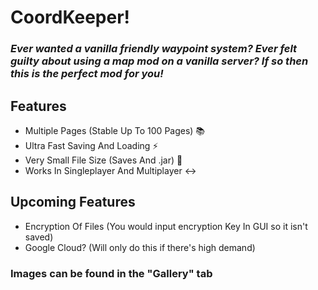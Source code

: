 # CoordKeeper!
### *Ever wanted a vanilla friendly waypoint system?  Ever felt guilty about using a map mod on a vanilla server? If so then this is the perfect mod for you!*

## Features
+ Multiple Pages (Stable Up To 100 Pages) 📚
+ Ultra Fast Saving And Loading ⚡
+ Very Small File Size (Saves And .jar) 📄
+ Works In Singleplayer And Multiplayer ↔️

## Upcoming Features
+ Encryption Of Files (You would input encryption Key In GUI so it isn't saved) 
+ Google Cloud? (Will only do this if there's high demand)

### Images can be found in the "Gallery" tab
